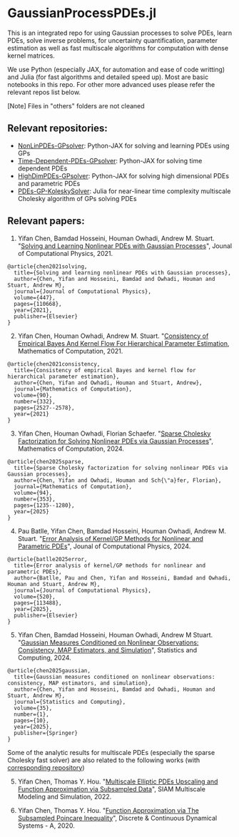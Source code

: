# GaussianProcessPDEs.jl
This is an integrated repo for using Gaussian processes to solve PDEs, learn PDEs, solve inverse problems, for uncertainty quantification, parameter estimation as well as fast multiscale algorithms for computation with dense kernel matrices.

We use Python (especially JAX, for automation and ease of code writting) and Julia (for fast algorithms and detailed speed up). Most are basic notebooks in this repo. For other more advanced uses please refer the relevant repos list below.

[Note] Files in "others" folders are not cleaned

## Relevant repositories:
* [NonLinPDEs-GPsolver](https://github.com/yifanc96/NonLinPDEs-GPsolver): Python-JAX for solving and learning PDEs using GPs
* [Time-Dependent-PDEs-GPsolver](https://github.com/yifanc96/Time-Dependent-PDEs-GPsolver): Python-JAX for solving time dependent PDEs
* [HighDimPDEs-GPsolver](https://github.com/yifanc96/HighDimPDEs-GPsolver): Python-JAX for solving high dimensional PDEs and parametric PDEs
* [PDEs-GP-KoleskySolver](https://github.com/yifanc96/PDEs-GP-KoleskySolver): Julia for near-linear time complexity multiscale Cholesky algorithm of GPs solving PDEs

## Relevant papers:
1. Yifan Chen, Bamdad Hosseini, Houman Owhadi, Andrew M. Stuart. "[Solving and Learning Nonlinear PDEs with Gaussian Processes](https://arxiv.org/abs/2103.12959)", Jounal of Computational Physics, 2021.
```
@article{chen2021solving,
  title={Solving and learning nonlinear PDEs with Gaussian processes},
  author={Chen, Yifan and Hosseini, Bamdad and Owhadi, Houman and Stuart, Andrew M},
  journal={Journal of Computational Physics},
  volume={447},
  pages={110668},
  year={2021},
  publisher={Elsevier}
}
```
2. Yifan Chen, Houman Owhadi, Andrew M. Stuart. "[Consistency of Empirical Bayes And Kernel Flow For Hierarchical Parameter Estimation](https://arxiv.org/abs/2005.11375), Mathematics of Computation, 2021.
```
@article{chen2021consistency,
  title={Consistency of empirical Bayes and kernel flow for hierarchical parameter estimation},
  author={Chen, Yifan and Owhadi, Houman and Stuart, Andrew},
  journal={Mathematics of Computation},
  volume={90},
  number={332},
  pages={2527--2578},
  year={2021}
}
```
3. Yifan Chen, Houman Owhadi, Florian Schaefer. "[Sparse Cholesky Factorization for Solving Nonlinear PDEs via Gaussian Processes](https://arxiv.org/abs/2304.01294)", Mathematics of Computation, 2024.
```
@article{chen2025sparse,
  title={Sparse Cholesky factorization for solving nonlinear PDEs via Gaussian processes},
  author={Chen, Yifan and Owhadi, Houman and Sch{\"a}fer, Florian},
  journal={Mathematics of Computation},
  volume={94},
  number={353},
  pages={1235--1280},
  year={2025}
}
```
4. Pau Batlle, Yifan Chen, Bamdad Hosseini, Houman Owhadi, Andrew M. Stuart. "[Error Analysis of Kernel/GP Methods for Nonlinear and Parametric PDEs](https://arxiv.org/abs/2305.04962)", Jounal of Computational Physics, 2024.
```
@article{batlle2025error,
  title={Error analysis of kernel/GP methods for nonlinear and parametric PDEs},
  author={Batlle, Pau and Chen, Yifan and Hosseini, Bamdad and Owhadi, Houman and Stuart, Andrew M},
  journal={Journal of Computational Physics},
  volume={520},
  pages={113488},
  year={2025},
  publisher={Elsevier}
}
```
5. Yifan Chen, Bamdad Hosseini, Houman Owhadi, Andrew M Stuart. "[Gaussian Measures Conditioned on Nonlinear Observations: Consistency, MAP Estimators, and Simulation](https://arxiv.org/abs/2405.13149)", Statistics and Computing, 2024.
```
@article{chen2025gaussian,
  title={Gaussian measures conditioned on nonlinear observations: consistency, MAP estimators, and simulation},
  author={Chen, Yifan and Hosseini, Bamdad and Owhadi, Houman and Stuart, Andrew M},
  journal={Statistics and Computing},
  volume={35},
  number={1},
  pages={10},
  year={2025},
  publisher={Springer}
}
```
Some of the analytic results for multiscale PDEs (especially the sparse Cholesky fast solver) are also related to the following works (with [corresponding repository](https://github.com/yifanc96/Multiscale-via-Subsampling/tree/master))

5. Yifan Chen, Thomas Y. Hou. "[Multiscale Elliptic PDEs Upscaling and Function Approximation via Subsampled Data](https://arxiv.org/abs/2010.04199)", SIAM Multiscale Modeling and Simulation, 2022.

6. Yifan Chen, Thomas Y. Hou. "[Function Approximation via The Subsampled Poincare Inequality](https://arxiv.org/abs/1912.08173)", Discrete & Continuous Dynamical Systems - A, 2020.



